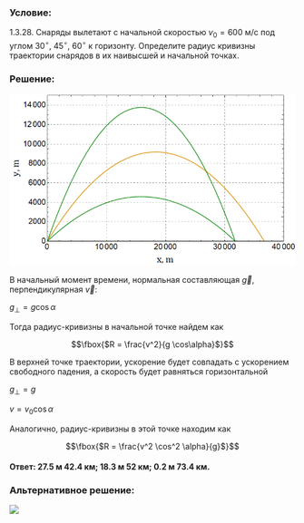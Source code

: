 ###  Условие: 

$1.3.28.$ Снаряды вылетают с начальной скоростью $v_0 = 600$ м/с под углом $30^{\circ}$, $45^{\circ}$, $60^{\circ}$ к горизонту. Определите радиус кривизны траектории снарядов в их наивысшей и начальной точках. 

###  Решение: 

![ Графики зависимости $y(x)$ для трех углов |788x474, 59%](../../img/1.3.28/graph.png)

В начальный момент времени, нормальная составляющая $\vec{g}$, перпендикулярная $\vec{v}$:

$g_\perp = g \cos\alpha$ 

Тогда радиус-кривизны в начальной точке найдем как 

$$\fbox{$R = \frac{v^2}{g \cos\alpha}$}$$ 

В верхней точке траектории, ускорение будет совпадать с ускорением свободного падения, а скорость будет равняться горизонтальной

$g_\perp = g$ 

$v = v_0 \cos\alpha$ 

Аналогично, радиус-кривизны в этой точке находим как 

$$\fbox{$R = \frac{v^2 \cos^2 \alpha}{g}$}$$ 

####  Ответ: $27.5\text{ м }42.4\text{ км; }18.3\text{ м }52\text{ км; }0.2\text{ м }73.4\text{ км}.$ 

### Альтернативное решение:

![](https://www.youtube.com/embed/jr30XVEUcbQ?t=1821)   

